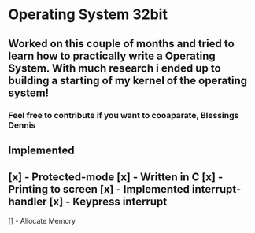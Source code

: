 # Operating System 32bit

## Worked on this couple of months and tried to learn how to practically write a Operating System. With much research i ended up to building a starting of my kernel of the operating system!

### Feel free to contribute if you want to cooaparate, Blessings Dennis



## Implemented
[x] - Protected-mode
[x] - Written in C
[x] - Printing to screen
[x] - Implemented interrupt-handler
[x] - Keypress interrupt
----------------------------------------------------------------------
[] - Allocate Memory
